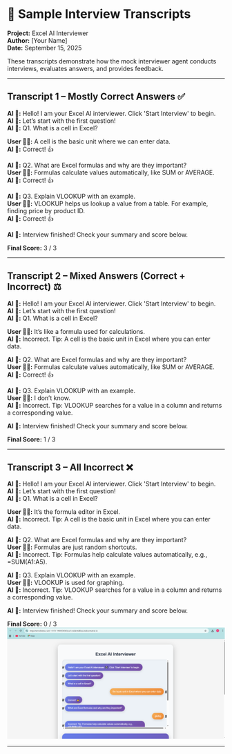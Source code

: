 # 📜 Sample Interview Transcripts  
**Project:** Excel AI Interviewer  
**Author:** [Your Name]  
**Date:** September 15, 2025  

These transcripts demonstrate how the mock interviewer agent conducts interviews, evaluates answers, and provides feedback.  

---

## Transcript 1 – Mostly Correct Answers ✅

**AI 🤖:** Hello! I am your Excel AI interviewer. Click 'Start Interview' to begin.  
**AI 🤖:** Let’s start with the first question!  
**AI 🤖:** Q1. What is a cell in Excel?  

**User 👩‍💻:** A cell is the basic unit where we can enter data.  
**AI 🤖:** Correct! 👍  

**AI 🤖:** Q2. What are Excel formulas and why are they important?  
**User 👩‍💻:** Formulas calculate values automatically, like SUM or AVERAGE.  
**AI 🤖:** Correct! 👍  

**AI 🤖:** Q3. Explain VLOOKUP with an example.  
**User 👩‍💻:** VLOOKUP helps us lookup a value from a table. For example, finding price by product ID.  
**AI 🤖:** Correct! 👍  

**AI 🤖:** Interview finished! Check your summary and score below.  

**Final Score:** 3 / 3  

---

## Transcript 2 – Mixed Answers (Correct + Incorrect) ⚖️

**AI 🤖:** Hello! I am your Excel AI interviewer. Click 'Start Interview' to begin.  
**AI 🤖:** Let’s start with the first question!  
**AI 🤖:** Q1. What is a cell in Excel?  

**User 👩‍💻:** It’s like a formula used for calculations.  
**AI 🤖:** Incorrect. Tip: A cell is the basic unit in Excel where you can enter data.  

**AI 🤖:** Q2. What are Excel formulas and why are they important?  
**User 👩‍💻:** Formulas calculate values automatically, like SUM or AVERAGE.  
**AI 🤖:** Correct! 👍  

**AI 🤖:** Q3. Explain VLOOKUP with an example.  
**User 👩‍💻:** I don’t know.  
**AI 🤖:** Incorrect. Tip: VLOOKUP searches for a value in a column and returns a corresponding value.  

**AI 🤖:** Interview finished! Check your summary and score below.  

**Final Score:** 1 / 3  

---

## Transcript 3 – All Incorrect ❌

**AI 🤖:** Hello! I am your Excel AI interviewer. Click 'Start Interview' to begin.  
**AI 🤖:** Let’s start with the first question!  
**AI 🤖:** Q1. What is a cell in Excel?  

**User 👩‍💻:** It’s the formula editor in Excel.  
**AI 🤖:** Incorrect. Tip: A cell is the basic unit in Excel where you can enter data.  

**AI 🤖:** Q2. What are Excel formulas and why are they important?  
**User 👩‍💻:** Formulas are just random shortcuts.  
**AI 🤖:** Incorrect. Tip: Formulas help calculate values automatically, e.g., =SUM(A1:A5).  

**AI 🤖:** Q3. Explain VLOOKUP with an example.  
**User 👩‍💻:** VLOOKUP is used for graphing.  
**AI 🤖:** Incorrect. Tip: VLOOKUP searches for a value in a column and returns a corresponding value.  

**AI 🤖:** Interview finished! Check your summary and score below.  

**Final Score:** 0 / 3  
![Interview Screenshot](https://github.com/TeeshaSrivastava/Excel-AI-Interviewer/blob/main/Screenshot%20(59).png)

---
